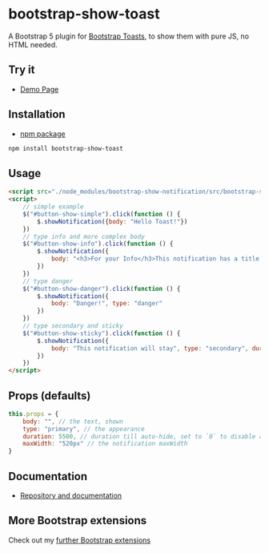 # bootstrap-show-toast

A Bootstrap 5 plugin for [Bootstrap Toasts](https://getbootstrap.com/docs/5.2/components/toasts/), to show them with pure JS, no HTML needed.

## Try it

- [Demo Page](https://shaack.com/projekte/bootstrap-show-toast/)

## Installation

- [npm package](https://www.npmjs.com/package/bootstrap-show-toast)

```sh
npm install bootstrap-show-toast
```

## Usage

```html
<script src="./node_modules/bootstrap-show-notification/src/bootstrap-show-toast.js"></script>
<script>
    // simple example
    $("#button-show-simple").click(function () {
        $.showNotification({body: "Hello Toast!"})
    })
    // type info and more complex body
    $("#button-show-info").click(function () {
        $.showNotification({
            body: "<h3>For your Info</h3>This notification has a title and a body and more text than the previous one.", type: "info"
        })
    })
    // type danger
    $("#button-show-danger").click(function () {
        $.showNotification({
            body: "Danger!", type: "danger"
        })
    })
    // type secondary and sticky
    $("#button-show-sticky").click(function () {
        $.showNotification({
            body: "This notification will stay", type: "secondary", duration: 0
        })
    })
</script>
```

## Props (defaults)

```js
this.props = {
    body: "", // the text, shown
    type: "primary", // the appearance
    duration: 5500, // duration till auto-hide, set to `0` to disable auto-hide
    maxWidth: "520px" // the notification maxWidth
}
```

## Documentation

- [Repository and documentation](https://github.com/shaack/bootstrap-show-toast)

## More Bootstrap extensions

Check out my [further Bootstrap extensions](https://github.com/shaack?tab=repositories&q=bootstrap&type=&language=&sort=stargazers)
